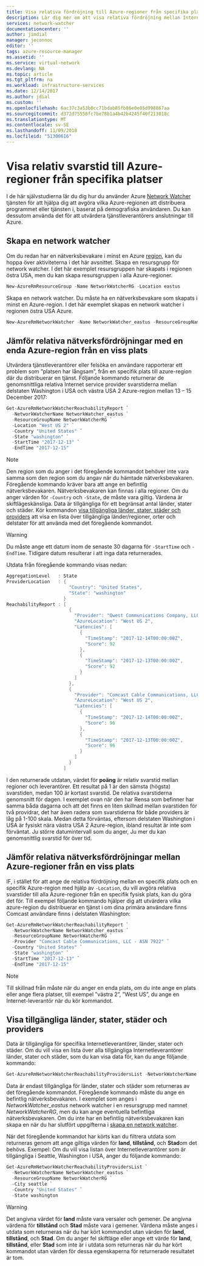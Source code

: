 ```yaml
---
title: Visa relativa fördröjning till Azure-regioner från specifika platser | Microsoft Docs
description: Lär dig mer om att visa relativa fördröjning mellan Internetleverantörer till Azure-regioner från specifika platser.
services: network-watcher
documentationcenter: ''
author: jimdial
manager: jeconnoc
editor: ''
tags: azure-resource-manager
ms.assetid: ''
ms.service: virtual-network
ms.devlang: NA
ms.topic: article
ms.tgt_pltfrm: na
ms.workload: infrastructure-services
ms.date: 12/14/2017
ms.author: jdial
ms.custom: ''
ms.openlocfilehash: 6ac37c3a53b0cc71bdab85fb86e0e85d998867aa
ms.sourcegitcommit: d372d75558fc7be78b1a4b42b4245f40f213018c
ms.translationtype: MT
ms.contentlocale: sv-SE
ms.lasthandoff: 11/09/2018
ms.locfileid: "51300616"
---
```

# <a name="view-relative-latency-to-azure-regions-from-specific-locations"></a>Visa relativ svarstid till Azure-regioner från specifika platser

I de här självstudierna lär du dig hur du använder Azure [Network Watcher](network-watcher-monitoring-overview.md) tjänsten för att hjälpa dig att avgöra vilka Azure-regionen att distribuera programmet eller tjänsten i, baserat på demografiska användaren. Du kan dessutom använda det för att utvärdera tjänstleverantörers anslutningar till Azure.  
        
## <a name="create-a-network-watcher"></a>Skapa en network watcher

Om du redan har en nätverksbevakare i minst en Azure [region](https://azure.microsoft.com/regions), kan du hoppa över aktiviteterna i det här avsnittet. Skapa en resursgrupp för network watcher. I det här exemplet resursgruppen har skapats i regionen östra USA, men du kan skapa resursgruppen i alla Azure-regioner.

```powershell
New-AzureRmResourceGroup -Name NetworkWatcherRG -Location eastus
```

Skapa en network watcher. Du måste ha en nätverksbevakare som skapats i minst en Azure-region. I det här exemplet skapas en network watcher i regionen östra USA Azure.

```powershell
New-AzureRmNetworkWatcher -Name NetworkWatcher_eastus -ResourceGroupName NetworkWatcherRG -Location eastus
```

## <a name="compare-relative-network-latencies-to-a-single-azure-region-from-a-specific-location"></a>Jämför relativa nätverksfördröjningar med en enda Azure-region från en viss plats

Utvärdera tjänstleverantörer eller felsöka en användare rapporterar ett problem som ”platsen har långsam”, från en specifik plats till azure-region där du distribuerar en tjänst. Följande kommando returnerar de genomsnittliga relativa Internet service provider svarstiderna mellan delstaten Washington i USA och västra USA 2 Azure-region mellan 13 – 15 December 2017:

```powershell
Get-AzureRmNetworkWatcherReachabilityReport `
  -NetworkWatcherName NetworkWatcher_eastus `
  -ResourceGroupName NetworkWatcherRG `
  -Location "West US 2" `
  -Country "United States" `
  -State "washington" `
  -StartTime "2017-12-13" `
  -EndTime "2017-12-15"
```

> [!NOTE]
> Den region som du anger i det föregående kommandot behöver inte vara samma som den region som du angav när du hämtade nätverksbevakaren. Föregående kommando kräver bara att ange en befintlig nätverksbevakaren. Nätverksbevakaren kan finnas i alla regioner. Om du anger värden för `-Country` och `-State`, de måste vara giltig. Värdena är skiftlägeskänsliga. Data är tillgängliga för ett begränsat antal länder, stater och städer. Kör kommandon [visa tillgängliga länder, stater, städer och providers](#view-available) att visa en lista över tillgängliga länder/regioner, orter och delstater för att använda med det föregående kommandot. 

> [!WARNING]
> Du måste ange ett datum inom de senaste 30 dagarna för `-StartTime` och `-EndTime`. Tidigare datum resulterar i att inga data returnerades.

Utdata från föregående kommando visas nedan:

```powershell
AggregationLevel   : State
ProviderLocation   : {
                       "Country": "United States",
                       "State": "washington"
                     }
ReachabilityReport : [
                       {
                         "Provider": "Qwest Communications Company, LLC - ASN 209",
                         "AzureLocation": "West US 2",
                         "Latencies": [
                           {
                             "TimeStamp": "2017-12-14T00:00:00Z",
                             "Score": 92
                           },
                           {
                             "TimeStamp": "2017-12-13T00:00:00Z",
                             "Score": 92
                           }
                         ]
                       },
                       {
                         "Provider": "Comcast Cable Communications, LLC - ASN 7922",
                         "AzureLocation": "West US 2",
                         "Latencies": [
                           {
                             "TimeStamp": "2017-12-14T00:00:00Z",
                             "Score": 96
                           },
                           {
                             "TimeStamp": "2017-12-13T00:00:00Z",
                             "Score": 96
                           }
                         ]
                       }
                     ]
```

I den returnerade utdatan, värdet för **poäng** är relativ svarstid mellan regioner och leverantörer. Ett resultat på 1 är den sämsta (högsta) svarstiden, medan 100 är kortast svarstid. De relativa svarstiderna genomsnitt för dagen. I exemplet ovan när den har Rensa som befinner har samma båda dagarna och att det finns en liten skillnad mellan svarstiden för två providrar, det har även radera som svarstiderna för både providers är låg på 1-100 skala. Medan detta förväntas, eftersom delstaten Washington i USA är fysiskt nära västra USA 2 Azure-region, ibland resultat är inte som förväntat. Ju större datumintervall som du anger, Ju mer du kan genomsnittlig svarstid för över tid.

## <a name="compare-relative-network-latencies-across-azure-regions-from-a-specific-location"></a>Jämför relativa nätverksfördröjningar mellan Azure-regioner från en viss plats

IF, i stället för att ange de relativa fördröjning mellan en specifik plats och en specifik Azure-region med hjälp av `-Location`, du vill avgöra relativa svarstider till alla Azure-regioner från en specifik fysisk plats, kan du göra det för. Till exempel följande kommando hjälper dig att utvärdera vilka azure-region du distribuerar en tjänst i om dina primära användare finns Comcast användare finns i delstaten Washington:

```powershell
Get-AzureRmNetworkWatcherReachabilityReport `
  -NetworkWatcherName NetworkWatcher_eastus `
  -ResourceGroupName NetworkWatcherRG `
  -Provider "Comcast Cable Communications, LLC - ASN 7922" `
  -Country "United States" `
  -State "washington" `
  -StartTime "2017-12-13" `
  -EndTime "2017-12-15"
```

>[!NOTE]
Till skillnad från måste när du anger en enda plats, om du inte ange en plats eller ange flera platser, till exempel ”västra 2”, ”West US”, du ange en Internet-leverantör när du kör kommandot. 

## <a name="view-available"></a>Visa tillgängliga länder, stater, städer och providers

Data är tillgängliga för specifika Internetleverantörer, länder, stater och städer. Om du vill visa en lista över alla tillgängliga Internetleverantörer länder, stater och städer, som du kan visa data för, kan du ange följande kommando:

```powershell
Get-AzureRmNetworkWatcherReachabilityProvidersList -NetworkWatcherName NetworkWatcher_eastus -ResourceGroupName NetworkWatcherRG
```

Data är endast tillgängliga för länder, stater och städer som returneras av det föregående kommandot. Föregående kommando måste du ange en befintlig nätverksbevakaren. I exemplet som anges i *NetworkWatcher_eastus* network watcher i en resursgrupp med namnet *NetworkWatcherRG*, men du kan ange eventuella befintliga nätverksbevakaren. Om du inte har en befintlig nätverksbevakaren kan skapa en när du har slutfört uppgifterna i [skapa en network watcher](#create-a-network-watcher). 

När det föregående kommandot har körts kan du filtrera utdata som returneras genom att ange giltiga värden för **land**, **tillstånd**, och **Stad**om det behövs.  Exempel: Om du vill visa listan över Internetleverantörer som är tillgängliga i Seattle, Washington i USA, anger du följande kommando:

```powershell
Get-AzureRmNetworkWatcherReachabilityProvidersList `
  -NetworkWatcherName NetworkWatcher_eastus `
  -ResourceGroupName NetworkWatcherRG `
  -City seattle `
  -Country "United States" `
  -State washington
```

> [!WARNING]
> Det angivna värdet för **land** måste vara versaler och gemener. De angivna värdena för **tillstånd** och **Stad** måste vara i gemener. Värdena måste anges i utdata som returneras när du har kört kommandot utan värden för **land**, **tillstånd**, och **Stad**. Om du anger fel skiftläge eller ange ett värde för **land**, **tillstånd**, eller **Stad** som inte är i utdata som returneras när du har kört kommandot utan värden för dessa egenskaperna för returnerade resultatet är tom.
